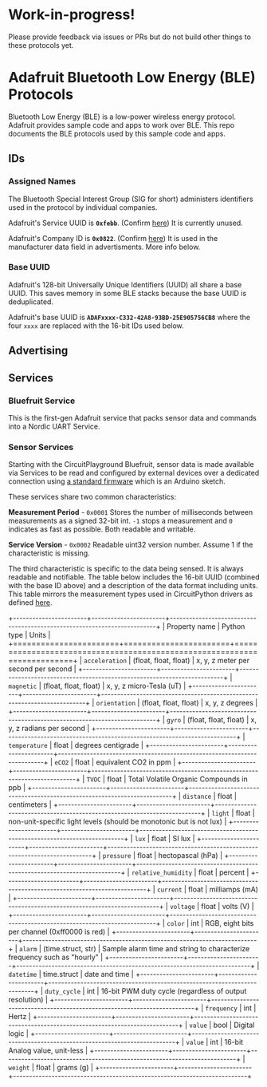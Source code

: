 # Work-in-progress!

Please provide feedback via issues or PRs but do not build other things to these protocols yet.

# Adafruit Bluetooth Low Energy (BLE) Protocols

Bluetooth Low Energy (BLE) is a low-power wireless energy protocol. Adafruit provides sample code
and apps to work over BLE. This repo documents the BLE protocols used by this sample code and apps.

## IDs

### Assigned Names

The Bluetooth Special Interest Group (SIG for short) administers identifiers used in the protocol
by individual companies.

Adafruit's Service UUID is **`0xfebb`**. (Confirm [here](https://www.bluetooth.com/specifications/assigned-numbers/16-bit-uuids-for-members/)) It is currently unused.

Adafruit's Company ID is **`0x0822`**. (Confirm [here](https://www.bluetooth.com/specifications/assigned-numbers/company-identifiers/)) It is used in the manufacturer data field in advertisments. More info below.

### Base UUID

Adafruit's 128-bit Universally Unique Identifiers (UUID) all share a base UUID. This saves memory in
some BLE stacks because the base UUID is deduplicated.

Adafruit's base UUID is **`ADAFxxxx-C332-42A8-93BD-25E905756CB8`** where the four `xxxx` are replaced with the 16-bit IDs used below.

## Advertising

## Services

### Bluefruit Service

This is the first-gen Adafruit service that packs sensor data and commands into a Nordic UART Service.

### Sensor Services

Starting with the CircuitPlayground Bluefruit, sensor data is made available via Services to be read
and configured by external devices over a dedicated connection using [a standard
firmware](https://learn.adafruit.com/bluefruit-playground-app/firmware) which is an Arduino sketch.

These services share two common characteristics:

**Measurement Period** - `0x0001`
Stores the number of milliseconds between measurements as a signed 32-bit int. `-1` stops a
measurement and `0` indicates as fast as possible. Both readable and writable.

**Service Version** - `0x0002`
Readable uint32 version number. Assume 1 if the characteristic is missing.

The third characteristic is specific to the data being sensed. It is always readable and notifiable.
The table below includes the 16-bit UUID (combined with the base ID above) and a description of the
data format including units. This table mirrors the measurement types used in CircuitPython drivers
as defined [here](https://circuitpython.readthedocs.io/en/latest/docs/design_guide.html#sensor-properties-and-units).

+-----------------------+-----------------------+-------------------------------------------------------------------------+
| Property name         | Python type           | Units                                                                   |
+=======================+=======================+=========================================================================+
| ``acceleration``      | (float, float, float) | x, y, z meter per second per second                                     |
+-----------------------+-----------------------+-------------------------------------------------------------------------+
| ``magnetic``          | (float, float, float) | x, y, z micro-Tesla (uT)                                                |
+-----------------------+-----------------------+-------------------------------------------------------------------------+
| ``orientation``       | (float, float, float) | x, y, z degrees                                                         |
+-----------------------+-----------------------+-------------------------------------------------------------------------+
| ``gyro``              | (float, float, float) | x, y, z radians per second                                              |
+-----------------------+-----------------------+-------------------------------------------------------------------------+
| ``temperature``       | float                 | degrees centigrade                                                      |
+-----------------------+-----------------------+-------------------------------------------------------------------------+
| ``eCO2``              | float                 | equivalent CO2 in ppm                                                   |
+-----------------------+-----------------------+-------------------------------------------------------------------------+
| ``TVOC``              | float                 | Total Volatile Organic Compounds in ppb                                 |
+-----------------------+-----------------------+-------------------------------------------------------------------------+
| ``distance``          | float                 | centimeters                                                             |
+-----------------------+-----------------------+-------------------------------------------------------------------------+
| ``light``             | float                 | non-unit-specific light levels (should be monotonic but is not lux)     |
+-----------------------+-----------------------+-------------------------------------------------------------------------+
| ``lux``               | float                 | SI lux                                                                  |
+-----------------------+-----------------------+-------------------------------------------------------------------------+
| ``pressure``          | float                 | hectopascal (hPa)                                                       |
+-----------------------+-----------------------+-------------------------------------------------------------------------+
| ``relative_humidity`` | float                 | percent                                                                 |
+-----------------------+-----------------------+-------------------------------------------------------------------------+
| ``current``           | float                 | milliamps (mA)                                                          |
+-----------------------+-----------------------+-------------------------------------------------------------------------+
| ``voltage``           | float                 | volts (V)                                                               |
+-----------------------+-----------------------+-------------------------------------------------------------------------+
| ``color``             | int                   | RGB, eight bits per channel (0xff0000 is red)                           |
+-----------------------+-----------------------+-------------------------------------------------------------------------+
| ``alarm``             | (time.struct, str)    | Sample alarm time and string to characterize frequency such as "hourly" |
+-----------------------+-----------------------+-------------------------------------------------------------------------+
| ``datetime``          | time.struct           | date and time                                                           |
+-----------------------+-----------------------+-------------------------------------------------------------------------+
| ``duty_cycle``        | int                   | 16-bit PWM duty cycle (regardless of output resolution)                 |
+-----------------------+-----------------------+-------------------------------------------------------------------------+
| ``frequency``         | int                   | Hertz                                                                   |
+-----------------------+-----------------------+-------------------------------------------------------------------------+
| ``value``             | bool                  | Digital logic                                                           |
+-----------------------+-----------------------+-------------------------------------------------------------------------+
| ``value``             | int                   | 16-bit Analog value, unit-less                                          |
+-----------------------+-----------------------+-------------------------------------------------------------------------+
| ``weight``            | float                 | grams (g)                                                               |
+-----------------------+-----------------------+-------------------------------------------------------------------------+
